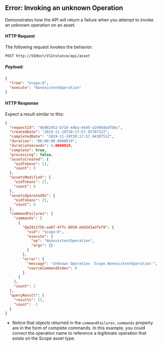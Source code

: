 ## Error: Invoking an unknown Operation

Demonstrates how the API will return a failure when you attempt to invoke an unknown operation on an asset.




#### HTTP Request 

The following request invokes the behavior:

`POST http://V1Host/V1Instance/api/asset`

##### Payload:
```json
{
  "from": "Scope:0",
  "execute": "NonexistentOperation"
}
```

#### HTTP Response 

Expect a result similar to this:

```json
{
  "requestId": "4b982452-b716-44ba-9445-a249b8adfb6c",
  "createdDate": "2019-11-19T20:17:57.9370732Z",
  "completedDate": "2019-11-19T20:17:57.9430751Z",
  "duration": "00:00:00.0060019",
  "durationSeconds": 0.0060019,
  "complete": true,
  "processing": false,
  "assetsCreated": {
    "oidTokens": [],
    "count": 0
  },
  "assetsModified": {
    "oidTokens": [],
    "count": 0
  },
  "assetsOperatedOn": {
    "oidTokens": [],
    "count": 0
  },
  "commandFailures": {
    "commands": [
      {
        "@a2811f5b-aa87-4ffc-8959-e9d343adfef9": {
          "oid": "Scope:0",
          "execute": {
            "op": "NonexistentOperation",
            "args": {}
          }
        },
        "error": {
          "message": "Unknown Operation 'Scope.NonexistentOperation'",
          "sourceCommandIndex": 0
        }
      }
    ],
    "count": 1
  },
  "queryResult": {
    "results": [],
    "count": -1
  }
}
```

* Notice that objects returned in the `commandFailures.commands` property are in the form of complete commands. In this example, you could correct the operation name to reference a legitimate operation that exists on the Scope asset type.

